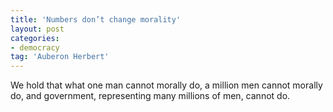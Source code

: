 ```yaml
---
title: 'Numbers don’t change morality'
layout: post
categories:
- democracy
tag: 'Auberon Herbert'
---
```


We hold that what one man cannot morally do, a million men cannot morally do, and government, representing many millions of men, cannot do.